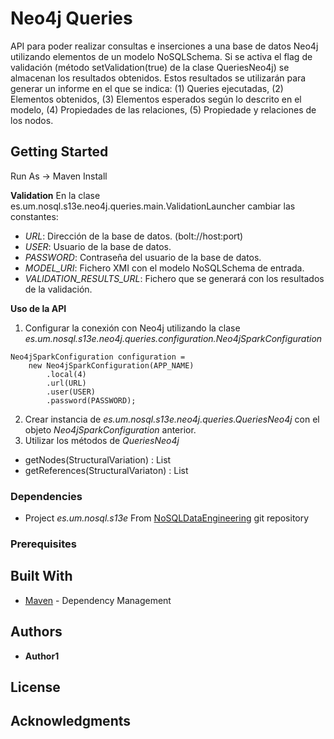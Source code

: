 # Neo4j Queries

API para poder realizar consultas e inserciones a una base de datos Neo4j utilizando elementos de un modelo NoSQLSchema.
Si se activa el flag de validación (método setValidation(true) de la clase QueriesNeo4j) se almacenan los resultados obtenidos. Estos resultados se utilizarán para generar un informe en el que se indica: (1) Queries ejecutadas, (2) Elementos obtenidos, (3) Elementos esperados según lo descrito en el modelo, (4) Propiedades de las relaciones, (5) Propiedade y relaciones de los nodos.

## Getting Started

Run As -> Maven Install

**Validation**
En la clase es.um.nosql.s13e.neo4j.queries.main.ValidationLauncher cambiar las constantes:
* *URL*: Dirección de la base de datos. (bolt://host:port)
* *USER*: Usuario de la base de datos.
* *PASSWORD*: Contraseña del usuario de la base de datos.
* *MODEL_URI*: Fichero XMI con el modelo NoSQLSchema de entrada.
* *VALIDATION_RESULTS_URL*: Fichero que se generará con los resultados de la validación.

**Uso de la API**
1. Configurar la conexión con Neo4j utilizando la clase *es.um.nosql.s13e.neo4j.queries.configuration.Neo4jSparkConfiguration*
```
Neo4jSparkConfiguration configuration = 
    new Neo4jSparkConfiguration(APP_NAME)
        .local(4)
        .url(URL)
        .user(USER)
        .password(PASSWORD);
```
2. Crear instancia de *es.um.nosql.s13e.neo4j.queries.QueriesNeo4j* con el objeto *Neo4jSparkConfiguration* anterior. 
3. Utilizar los métodos de *QueriesNeo4j*
* getNodes(StructuralVariation) : List<Neo4jNode>
* getReferences(StructuralVariaton) : List<Neo4jReference>

### Dependencies

* Project *es.um.nosql.s13e* 
From [NoSQLDataEngineering](https://github.com/catedrasaes-umu/NoSQLDataEngineering) git repository

### Prerequisites

## Built With

* [Maven](https://maven.apache.org/) - Dependency Management

## Authors
* **Author1**
## License
## Acknowledgments
